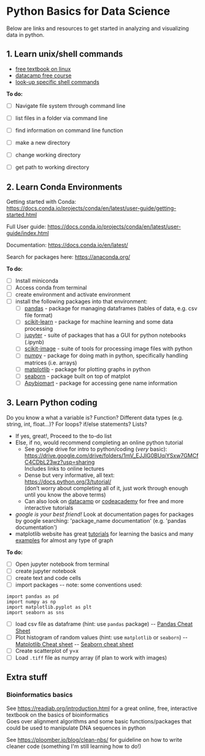 # Python Basics for Data Science

Below are links and resources to get started in analyzing and visualizing data in python.

## 1. Learn unix/shell commands

- [free textbook on linux](http://linuxcommand.org/lc3_learning_the_shell.php)
- [datacamp free course](https://app.datacamp.com/learn/courses/introduction-to-shell-for-data-science)
- [look-up specific shell commands](https://explainshell.com/)

**To do:**

- [ ] Navigate file system through command line
- [ ] list files in a folder via command line
- [ ] find information on command line function
- [ ] make a new directory
- [ ] change working directory
- [ ] get path to working directory



## 2. Learn Conda Environments

Getting started with Conda: https://docs.conda.io/projects/conda/en/latest/user-guide/getting-started.html

Full User guide: https://docs.conda.io/projects/conda/en/latest/user-guide/index.html

Documentation: https://docs.conda.io/en/latest/

Search for packages here: https://anaconda.org/

**To do:**
- [ ] Install miniconda
- [ ] Access conda from terminal
- [ ] create environment and activate environment
- [ ] install the following packages into that environment:
    - [ ] [pandas](https://pandas.pydata.org/docs/) - package for managing dataframes (tables of data, e.g. csv file format)
    - [ ] [scikit-learn](https://scikit-learn.org/stable/) - package for machine learning and some data processing
    - [ ] [jupyter](https://jupyter.org/) - suite of packages that has a GUI for python notebooks (.ipynb)
    - [ ] [scikit-image](https://scikit-image.org/) - suite of tools for processing image files with python
    - [ ] [numpy](https://numpy.org/) - package for doing math in python, specifically handling matrices (i.e. arrays)
    - [ ] [matplotlib](https://matplotlib.org/) - package for plotting graphs in python
    - [ ] [seaborn](https://seaborn.pydata.org/) - package built on top of matplot
    - [ ] [Apybiomart](https://apybiomart.readthedocs.io/) - package for accessing gene name information

## 3. Learn Python coding
Do you know a what a variable is? Function? Different data types (e.g. string, int, float…)? For loops? if/else statements? Lists? <br/>
- If yes, great!, Proceed to the to-do list
- Else, if no, would recommend completing an online python tutorial
    - See google drive for intro to python/coding (_very_ basic): https://drive.google.com/drive/folders/1mV_EJJIG0BUqiYSxw7GMCfC4CDbL23wz?usp=sharing <br/>
Includes links to online lectures
    - Dense but very informative, all text: https://docs.python.org/3/tutorial/ <br/>
(don’t worry about completing all of it, just work through enough until you know the above terms) 
    - Can also look on [datacamp](https://www.datacamp.com/) or [codeacademy](https://www.codecademy.com/) for free and more interactive tutorials 
- _google is your best friend!_ Look at documentation pages for packages by google searching: 'package_name documentation' (e.g. 'pandas documentation')
- matplotlib website has great [tutorials](https://matplotlib.org/stable/tutorials/index.html) for learning the basics and many [examples](https://matplotlib.org/stable/gallery/index.html) for almost any type of graph

**To do:**
- [ ] Open jupyter notebook from terminal
- [ ] create jupyter notebook
- [ ] create text and code cells
- [ ] import packages
-- note: some conventions used:
```
import pandas as pd
import numpy as np
import matplotlib.pyplot as plt
import seaborn as sns
```
- [ ] load csv file as dataframe (hint: use `pandas` package)
-- [Pandas Cheat Sheet](https://pandas.pydata.org/Pandas_Cheat_Sheet.pdf)
- [ ] Plot histogram of random values (hint: use `matplotlib` or `seaborn`)
-- [Matplotlib Cheat sheet](https://matplotlib.org/cheatsheets/)
-- [Seaborn cheat sheet](http://datacamp-community-prod.s3.amazonaws.com/263130e2-2c92-4348-a356-9ed9b5034247 )
- [ ] Create scatterplot of y=x
- [ ] Load `.tiff` file as numpy array (if plan to work with images)

## Extra stuff
### Bioinformatics basics
See https://readiab.org/introduction.html for a great online, free, interactive textbook on the basics of bioinformatics <br/>
Goes over alignment algorithms and some basic functions/packages that could be used to manipulate DNA sequences in python

See https://ploomber.io/blog/clean-nbs/ for guideline on how to write cleaner code (something I'm still learning how to do!)
